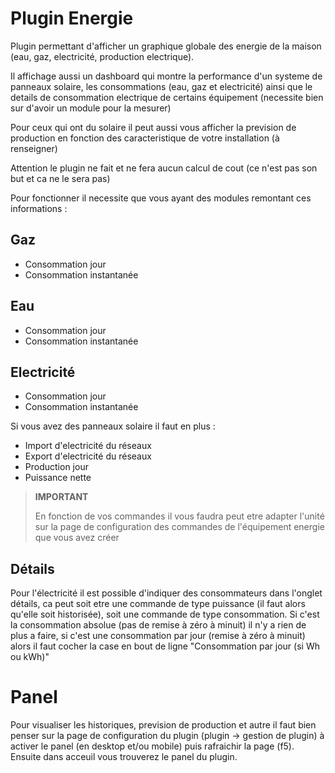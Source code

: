 # Plugin Energie

Plugin permettant d'afficher un graphique globale des energie de la maison (eau, gaz, electricité, production electrique).

Il affichage aussi un dashboard qui montre la performance d'un systeme de panneaux solaire, les consommations (eau, gaz et electricité) ainsi que le details de consommation electrique de certains équipement (necessite bien sur d'avoir un module pour la mesurer)

Pour ceux qui ont du solaire il peut aussi vous afficher la prevision de production en fonction des caracteristique de votre installation (à renseigner)

Attention le plugin ne fait et ne fera aucun calcul de cout (ce n'est pas son but et ca ne le sera pas)

Pour fonctionner il necessite que vous ayant des modules remontant ces informations : 

## Gaz

- Consommation jour
- Consommation instantanée

## Eau

- Consommation jour
- Consommation instantanée

## Electricité

- Consommation jour
- Consommation instantanée

Si vous avez des panneaux solaire il faut en plus : 

- Import d'electricité du réseaux
- Export d'electricité du réseaux
- Production jour
- Puissance nette

>**IMPORTANT**
>
>En fonction de vos commandes il vous faudra peut etre adapter l'unité sur la page de configuration des commandes de l'équipement energie que vous avez créer

## Détails

Pour l'électricité il est possible d'indiquer des consommateurs dans l'onglet détails, ca peut soit etre une commande de type puissance (il faut alors qu'elle soit historisée), soit une commande de type consommation. Si c'est la consommation absolue (pas de remise à zéro à minuit) il n'y a rien de plus a faire, si c'est une consommation par jour (remise à zéro à minuit) alors il faut cocher la case en bout de ligne "Consommation par jour (si Wh ou kWh)"

# Panel

Pour visualiser les historiques, prevision de production et autre il faut bien penser sur la page de configuration du plugin (plugin -> gestion de plugin) à activer le panel (en desktop et/ou mobile) puis rafraichir la page (f5). Ensuite dans acceuil vous trouverez le panel du plugin.